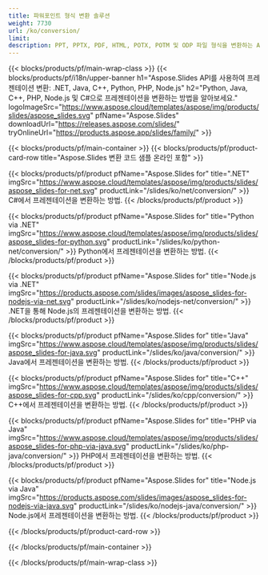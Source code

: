 ```yaml
---
title: 파워포인트 형식 변환 솔루션
weight: 7730
url: /ko/conversion/
limit: 
description: PPT, PPTX, PDF, HTML, POTX, POTM 및 ODP 파일 형식을 변환하는 API
---
```


{{< blocks/products/pf/main-wrap-class >}}
{{< blocks/products/pf/i18n/upper-banner h1="Aspose.Slides API를 사용하여 프레젠테이션 변환: .NET, Java, C++, Python, PHP, Node.js" h2="Python, Java, C++, PHP, Node.js 및 C#으로 프레젠테이션을 변환하는 방법을 알아보세요." logoImageSrc="https://www.aspose.cloud/templates/aspose/img/products/slides/aspose_slides.svg" pfName="Aspose.Slides" downloadUrl="https://releases.aspose.com/slides/" tryOnlineUrl="https://products.aspose.app/slides/family/" >}}

{{< blocks/products/pf/main-container >}}
{{< blocks/products/pf/product-card-row title="Aspose.Slides 변환 코드 샘플 온라인 포함" >}}

{{< blocks/products/pf/product pfName="Aspose.Slides for" title=".NET" imgSrc="https://www.aspose.cloud/templates/aspose/img/products/slides/aspose_slides-for-net.svg" productLink="/slides/ko/net/conversion/" >}}
C#에서 프레젠테이션을 변환하는 방법.
{{< /blocks/products/pf/product >}}

{{< blocks/products/pf/product pfName="Aspose.Slides for" title="Python via .NET" imgSrc="https://www.aspose.cloud/templates/aspose/img/products/slides/aspose_slides-for-python.svg" productLink="/slides/ko/python-net/conversion/" >}}
Python에서 프레젠테이션을 변환하는 방법.
{{< /blocks/products/pf/product >}}

{{< blocks/products/pf/product pfName="Aspose.Slides for" title="Node.js via .NET" imgSrc="https://products.aspose.com/slides/images/aspose_slides-for-nodejs-via-net.svg" productLink="/slides/ko/nodejs-net/conversion/" >}}
.NET을 통해 Node.js의 프레젠테이션을 변환하는 방법.
{{< /blocks/products/pf/product >}}

{{< blocks/products/pf/product pfName="Aspose.Slides for" title="Java" imgSrc="https://www.aspose.cloud/templates/aspose/img/products/slides/aspose_slides-for-java.svg" productLink="/slides/ko/java/conversion/" >}}
Java에서 프레젠테이션을 변환하는 방법.
{{< /blocks/products/pf/product >}}

{{< blocks/products/pf/product pfName="Aspose.Slides for" title="C++" imgSrc="https://www.aspose.cloud/templates/aspose/img/products/slides/aspose_slides-for-cpp.svg" productLink="/slides/ko/cpp/conversion/" >}}
C++에서 프레젠테이션을 변환하는 방법.
{{< /blocks/products/pf/product >}}

{{< blocks/products/pf/product pfName="Aspose.Slides for" title="PHP via Java" imgSrc="https://www.aspose.cloud/templates/aspose/img/products/slides/aspose_slides-for-php-via-java.svg" productLink="/slides/ko/php-java/conversion/" >}}
PHP에서 프레젠테이션을 변환하는 방법.
{{< /blocks/products/pf/product >}}

{{< blocks/products/pf/product pfName="Aspose.Slides for" title="Node.js via Java" imgSrc="https://products.aspose.com/slides/images/aspose_slides-for-nodejs-via-java.svg" productLink="/slides/ko/nodejs-java/conversion/" >}}
Node.js에서 프레젠테이션을 변환하는 방법.
{{< /blocks/products/pf/product >}}

{{< /blocks/products/pf/product-card-row >}}

{{< /blocks/products/pf/main-container >}}

{{< /blocks/products/pf/main-wrap-class >}}